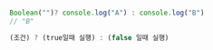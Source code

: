 ```javascript

Boolean("")? console.log("A") : console.log("B")
// "B"

(조건) ? (true일때 실행) : (false 일때 실행)

```
